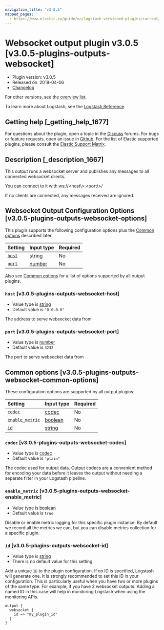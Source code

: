 ```yaml
---
navigation_title: "v3.0.5"
mapped_pages:
  - https://www.elastic.co/guide/en/logstash-versioned-plugins/current/v3.0.5-plugins-outputs-websocket.html
---
```


# Websocket output plugin v3.0.5 [v3.0.5-plugins-outputs-websocket]

* Plugin version: v3.0.5
* Released on: 2018-04-06
* [Changelog](https://github.com/logstash-plugins/logstash-output-websocket/blob/v3.0.5/CHANGELOG.md)

For other versions, see the [overview list](output-websocket-index.md).

To learn more about Logstash, see the [Logstash Reference](https://www.elastic.co/guide/en/logstash/current/index.html).

## Getting help [_getting_help_1677]

For questions about the plugin, open a topic in the [Discuss](http://discuss.elastic.co) forums. For bugs or feature requests, open an issue in [Github](https://github.com/logstash-plugins/logstash-output-websocket). For the list of Elastic supported plugins, please consult the [Elastic Support Matrix](https://www.elastic.co/support/matrix#matrix_logstash_plugins).

## Description [_description_1667]

This output runs a websocket server and publishes any messages to all connected websocket clients.

You can connect to it with ws\://\<host\\>:\<port\\>/

If no clients are connected, any messages received are ignored.

## Websocket Output Configuration Options [v3.0.5-plugins-outputs-websocket-options]

This plugin supports the following configuration options plus the [Common options](v3-0-5-plugins-outputs-websocket.md#v3.0.5-plugins-outputs-websocket-common-options) described later.

| Setting | Input type | Required |
| :- | :- | :- |
| [`host`](v3-0-5-plugins-outputs-websocket.md#v3.0.5-plugins-outputs-websocket-host) | [string](/lsr/value-types.md#string) | No |
| [`port`](v3-0-5-plugins-outputs-websocket.md#v3.0.5-plugins-outputs-websocket-port) | [number](/lsr/value-types.md#number) | No |

Also see [Common options](v3-0-5-plugins-outputs-websocket.md#v3.0.5-plugins-outputs-websocket-common-options) for a list of options supported by all output plugins.

### `host` [v3.0.5-plugins-outputs-websocket-host]

* Value type is [string](/lsr/value-types.md#string)
* Default value is `"0.0.0.0"`

The address to serve websocket data from

### `port` [v3.0.5-plugins-outputs-websocket-port]

* Value type is [number](/lsr/value-types.md#number)
* Default value is `3232`

The port to serve websocket data from

## Common options [v3.0.5-plugins-outputs-websocket-common-options]

These configuration options are supported by all output plugins:

| Setting | Input type | Required |
| :- | :- | :- |
| [`codec`](v3-0-5-plugins-outputs-websocket.md#v3.0.5-plugins-outputs-websocket-codec) | [codec](/lsr/value-types.md#codec) | No |
| [`enable_metric`](v3-0-5-plugins-outputs-websocket.md#v3.0.5-plugins-outputs-websocket-enable_metric) | [boolean](/lsr/value-types.md#boolean) | No |
| [`id`](v3-0-5-plugins-outputs-websocket.md#v3.0.5-plugins-outputs-websocket-id) | [string](/lsr/value-types.md#string) | No |

### `codec` [v3.0.5-plugins-outputs-websocket-codec]

* Value type is [codec](/lsr/value-types.md#codec)
* Default value is `"plain"`

The codec used for output data. Output codecs are a convenient method for encoding your data before it leaves the output without needing a separate filter in your Logstash pipeline.

### `enable_metric` [v3.0.5-plugins-outputs-websocket-enable_metric]

* Value type is [boolean](/lsr/value-types.md#boolean)
* Default value is `true`

Disable or enable metric logging for this specific plugin instance. By default we record all the metrics we can, but you can disable metrics collection for a specific plugin.

### `id` [v3.0.5-plugins-outputs-websocket-id]

* Value type is [string](/lsr/value-types.md#string)
* There is no default value for this setting.

Add a unique `ID` to the plugin configuration. If no ID is specified, Logstash will generate one. It is strongly recommended to set this ID in your configuration. This is particularly useful when you have two or more plugins of the same type. For example, if you have 2 websocket outputs. Adding a named ID in this case will help in monitoring Logstash when using the monitoring APIs.

```
output {
  websocket {
    id => "my_plugin_id"
  }
}
```
